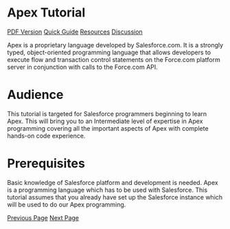 # Apex Tutorial
[PDF Version](../apex/apex_pdf_version.md)
[Quick Guide](../apex/apex_quick_guide.md)
[Resources](../apex/apex_useful_resources.md)
[Discussion](../apex/apex_discussion.md)

Apex is a proprietary language developed by Salesforce.com. It is a strongly typed, object-oriented programming language that allows developers to execute flow and transaction control statements on the Force.com platform server in conjunction with calls to the Force.com API.

# Audience
This tutorial is targeted for Salesforce programmers beginning to learn Apex. This will bring you to an Intermediate level of expertise in Apex programming covering all the important aspects of Apex with complete hands-on code experience.

# Prerequisites
Basic knowledge of Salesforce platform and development is needed. Apex is a programming language which has to be used with Salesforce. This tutorial assumes that you already have set up the Salesforce instance which will be used to do our Apex programming.


[Previous Page](../apex/index.md) [Next Page](../apex/apex_overview.md) 
